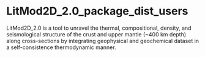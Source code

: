 # LitMod2D_2.0_package_dist_users
LitMod2D_2.0 is a tool  to unravel the thermal, compositional, density, and seismological structure of the crust and upper mantle (~400 km depth) along cross-sections by integrating geophysical and geochemical dataset in a self-consistence thermodynamic manner. 
